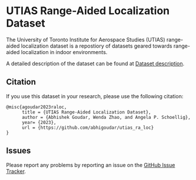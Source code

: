 # UTIAS Range-Aided Localization Dataset

The University of Toronto Institute for Aerospace Studies (UTIAS) range-aided localization dataset is a repostiory of datasets geared towards range-aided localization in indoor environments. 

A detailed description of the dataset can be found at [Dataset description](https://utiasdsl.github.io/utias_ra_loc/). 

## Citation

If you use this dataset in your research, please use the following citation:

```
@misc{agoudar2023raloc,
      title = {UTIAS Range-Aided Localization Dataset}, 
      author = {Abhishek Goudar, Wenda Zhao, and Angela P. Schoellig},
      year= {2023},
      url = {https://github.com/abhigoudar/utias_ra_loc}
}
```
## Issues
Please report any problems by reporting an issue on the [GitHub Issue Tracker](https://github.com/utiasDSL/utias_ra_loc/issues).
